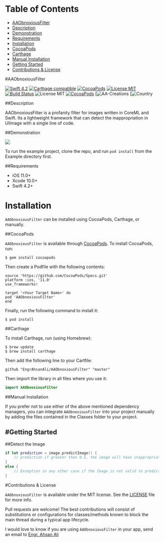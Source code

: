 # Table of Contents

- [AAObnoxiousFilter](#section-id-4)
- [Description](#section-id-10)
- [Demonstration](#section-id-16)
- [Requirements](#section-id-26)
- [Installation](#section-id-32)
- [CocoaPods](#section-id-37)
- [Carthage](#section-id-63)
- [Manual Installation](#section-id-82)
- [Getting Started](#section-id-87)
- [Contributions & License](#section-id-156)


<div id='section-id-4'/>

#AAObnoxiousFilter

[![Swift 4.2](https://img.shields.io/badge/Swift-4.2-orange.svg?style=flat)](https://developer.apple.com/swift/) [![Carthage compatible](https://img.shields.io/badge/Carthage-compatible-4BC51D.svg?style=flat)](https://github.com/Carthage/Carthage) [![CocoaPods](https://img.shields.io/cocoapods/v/AAObnoxiousFilter.svg)](http://cocoadocs.org/docsets/AAObnoxiousFilter) [![License MIT](https://img.shields.io/badge/License-MIT-blue.svg?style=flat)](https://github.com/Carthage/Carthage) [![Build Status](https://travis-ci.org/EngrAhsanAli/AAObnoxiousFilter.svg?branch=master)](https://travis-ci.org/EngrAhsanAli/AAObnoxiousFilter) 
![License MIT](https://img.shields.io/github/license/mashape/apistatus.svg) [![CocoaPods](https://img.shields.io/cocoapods/p/AAObnoxiousFilter.svg)]()
[![AA-Creations](https://img.shields.io/badge/AA-Creations-green.svg)
[![Country](https://img.shields.io/badge/Made%20with%20%E2%9D%A4-pakistan-green.svg)

<div id='section-id-10'/>

##Description


AAObnoxiousFilter is a profanity filter for images written in CoreML and Swift. Its a lightweight framework that can detect the inappropriation in UIImage with a single line of code.


<div id='section-id-16'/>

##Demonstration



![](https://github.com/EngrAhsanAli/AAObnoxiousFilter/blob/master/Screenshots/demo.gif)


To run the example project, clone the repo, and run `pod install` from the Example directory first.


<div id='section-id-26'/>

##Requirements

- iOS 11.0+
- Xcode 10.0+
- Swift 4.2+

<div id='section-id-32'/>

# Installation

`AAObnoxiousFilter` can be installed using CocoaPods, Carthage, or manually.


<div id='section-id-37'/>

##CocoaPods

`AAObnoxiousFilter` is available through [CocoaPods](http://cocoapods.org). To install CocoaPods, run:

`$ gem install cocoapods`

Then create a Podfile with the following contents:

```
source 'https://github.com/CocoaPods/Specs.git'
platform :ios, '11.0'
use_frameworks!

target '<Your Target Name>' do
pod 'AAObnoxiousFilter'
end

```

Finally, run the following command to install it:
```
$ pod install
```



<div id='section-id-63'/>

##Carthage

To install Carthage, run (using Homebrew):
```
$ brew update
$ brew install carthage
```
Then add the following line to your Cartfile:

```
github "EngrAhsanAli/AAObnoxiousFilter" "master"
```

Then import the library in all files where you use it:
```swift
import AAObnoxiousFilter
```


<div id='section-id-82'/>

##Manual Installation

If you prefer not to use either of the above mentioned dependency managers, you can integrate `AAObnoxiousFilter` into your project manually by adding the files contained in the Classes folder to your project.


<div id='section-id-87'/>

#Getting Started
----------

<div id='section-id-90'/>

##Detect the Image

```swift
if let prediction = image.predictImage() {
    // prediction if greater than 0.5, the image will have inappropriate look
}
else {
    // Exception in any other case if the Image is not valid to predict
}
```

<div id='section-id-156'/>

#Contributions & License

`AAObnoxiousFilter` is available under the MIT license. See the [LICENSE](./LICENSE) file for more info.

Pull requests are welcome! The best contributions will consist of substitutions or configurations for classes/methods known to block the main thread during a typical app lifecycle.

I would love to know if you are using `AAObnoxiousFilter` in your app, send an email to [Engr. Ahsan Ali](mailto:hafiz.m.ahsan.ali@gmail.com)
